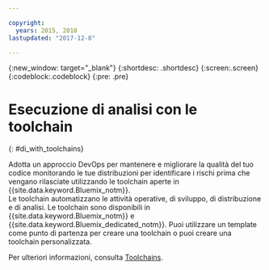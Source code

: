 ```yaml
---

copyright:
  years: 2015, 2018
lastupdated: "2017-12-8"

---
```


{:new_window: target="_blank"}
{:shortdesc: .shortdesc}
{:screen:.screen}
{:codeblock:.codeblock}
{:pre: .pre}

# Esecuzione di analisi con le toolchain
{: #di_with_toolchains}

Adotta un approccio DevOps per mantenere e migliorare la qualità del tuo codice monitorando le tue distribuzioni per identificare i rischi prima che vengano rilasciate utilizzando le toolchain aperte in {{site.data.keyword.Bluemix_notm}}.  
Le toolchain automatizzano le attività operative, di sviluppo, di distribuzione e di analisi.
Le toolchain sono disponibili in {{site.data.keyword.Bluemix_notm}} e {{site.data.keyword.Bluemix_dedicated_notm}}.
Puoi utilizzare un template come punto di partenza per creare una toolchain o puoi creare una toolchain personalizzata.

Per ulteriori informazioni, consulta [Toolchains](/docs/services/ContinuousDelivery/toolchains_about.html#toolchains_about).
